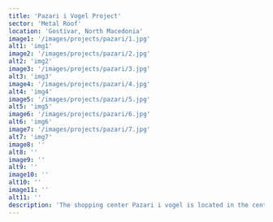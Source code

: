 ```yaml
---
title: 'Pazari i Vogel Project'
sector: 'Metal Roof'
location: 'Gostivar, North Macedonia'
image1: '/images/projects/pazari/1.jpg'
alt1: 'img1'
image2: '/images/projects/pazari/2.jpg'
alt2: 'img2'
image3: '/images/projects/pazari/3.jpg'
alt3: 'img3'
image4: '/images/projects/pazari/4.jpg'
alt4: 'img4'
image5: '/images/projects/pazari/5.jpg'
alt5: 'img5'
image6: '/images/projects/pazari/6.jpg'
alt6: 'img6'
image7: '/images/projects/pazari/7.jpg'
alt7: 'img7'
image8: ''
alt8: ''
image9: ''
alt9: ''
image10: ''
alt10: ''
image11: ''
alt11: ''
description: 'The shopping center Pazari i vogel is located in the center of Gostivar built with metal construction and high quality sandwich panels.'
---
```


